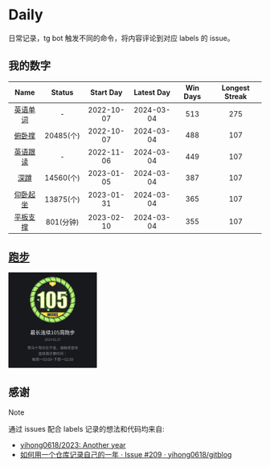 # Daily

日常记录，tg bot 触发不同的命令，将内容评论到对应 labels 的 issue。

## 我的数字

<!--START_SECTION:my_number-->
| Name | Status | Start Day | Latest Day | Win Days | Longest Streak |
| :---: | :---: | :---: | :---: | :---: | :---: |
| [英语单词](https://github.com/F4ria/Daily/issues/5) | - | 2022-10-07 | 2024-03-04 | 513 | 275 | <!-- 2023-05-04 to 2024-02-02 --> 
| [俯卧撑](https://github.com/F4ria/Daily/issues/3) | 20485(个) | 2022-10-07 | 2024-03-04 | 488 | 107 | <!-- 2023-10-01 to 2024-01-15 --> 
| [英语跟读](https://github.com/F4ria/Daily/issues/6) | - | 2022-11-06 | 2024-03-04 | 449 | 107 | <!-- 2023-10-01 to 2024-01-15 --> 
| [深蹲](https://github.com/F4ria/Daily/issues/2) | 14560(个) | 2023-01-05 | 2024-03-04 | 387 | 107 | <!-- 2023-10-01 to 2024-01-15 --> 
| [仰卧起坐](https://github.com/F4ria/Daily/issues/4) | 13875(个) | 2023-01-31 | 2024-03-04 | 365 | 107 | <!-- 2023-10-01 to 2024-01-15 --> 
| [平板支撑](https://github.com/F4ria/Daily/issues/1) | 801(分钟) | 2023-02-10 | 2024-03-04 | 355 | 107 | <!-- 2023-10-01 to 2024-01-15 --> 

<!--END_SECTION:my_number-->

## [跑步](https://github.com/F4ria/Daily/issues/10)

<!--START_SECTION:running-->
<img src="https://github.com/F4ria/Daily/blob/master/data/images/running/20240227-232706-105_weeks.jpg" width="35%">
<!--END_SECTION:running-->

## 感谢

> [!NOTE]
> 通过 issues 配合 labels 记录的想法和代码均来自: 
> * [yihong0618/2023: Another year](https://github.com/yihong0618/2023)
> * [如何用一个仓库记录自己的一年 · Issue #209 · yihong0618/gitblog](https://github.com/yihong0618/gitblog/issues/209)
